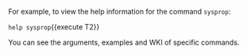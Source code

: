 For example, to view the help information for the command `sysprop`:

`help sysprop`{{execute T2}}

You can see the arguments, examples and WKI of specific commands.

